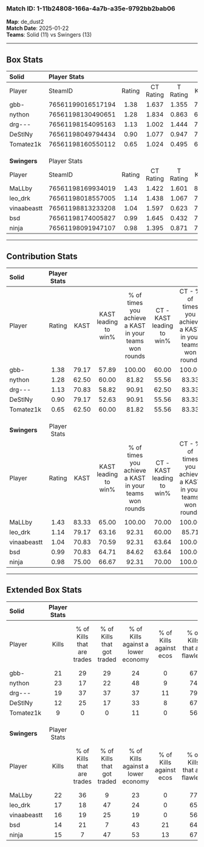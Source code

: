 ### Match ID: 1-11b24808-166a-4a7b-a35e-9792bb2bab06  
**Map**: de_dust2  
**Match Date**: 2025-01-22  
**Teams**: Solid (11) vs Swingers (13)  

---  

## Box Stats  

| **Solid**    | Player Stats      |        |           |          |       |      |       |         |        |      |     |
| :- | :- | :-: | :-: | :-: | :-: | :-: | :-: | :-: | :-: | :-: | :-: |
| Player       | SteamID           | Rating | CT Rating | T Rating | KAST  | ADR  | Kills | Assists | Deaths | K/D  | HS% |
| gbb-         | 76561199016517194 |  1.38  |   1.637   |  1.355   | 79.17 | 82.8 |  21   |    8    |   14   | 1.50 | 57  |
| nython       | 76561198130490651 |  1.28  |   1.834   |  0.863   | 62.50 | 94.0 |  23   |    3    |   17   | 1.35 | 47  |
| drg---       | 76561198154095163 |  1.13  |   1.002   |  1.444   | 70.83 | 78.3 |  19   |    5    |   18   | 1.06 | 78  |
| DeStlNy      | 76561198049794434 |  0.90  |   1.077   |  0.947   | 79.17 | 61.3 |  12   |    8    |   18   | 0.67 | 25  |
| Tomatez1k    | 76561198160550112 |  0.65  |   1.024   |  0.495   | 62.50 | 52.4 |   9   |    4    |   17   | 0.53 | 22  |
|              |                   |        |           |          |       |      |       |         |        |      |     |
|              |                   |        |           |          |       |      |       |         |        |      |     |
|              |                   |        |           |          |       |      |       |         |        |      |     |
| **Swingers** | Player Stats      |        |           |          |       |      |       |         |        |      |     |
| Player       | SteamID           | Rating | CT Rating | T Rating | KAST  | ADR  | Kills | Assists | Deaths | K/D  | HS% |
| MaLLby       | 76561198169934019 |  1.43  |   1.422   |  1.601   | 83.33 | 86.3 |  22   |    5    |   15   | 1.47 | 54  |
| leo_drk      | 76561198018557005 |  1.14  |   1.438   |  1.067   | 79.17 | 64.1 |  17   |    9    |   16   | 1.06 | 70  |
| vinaabeastt  | 76561198813233208 |  1.04  |   1.597   |  0.623   | 70.83 | 76.6 |  16   |    5    |   17   | 0.94 | 62  |
| bsd          | 76561198174005827 |  0.99  |   1.645   |  0.432   | 70.83 | 71.7 |  14   |    9    |   16   | 0.88 | 35  |
| ninja        | 76561198091947107 |  0.98  |   1.395   |  0.871   | 75.00 | 73.4 |  15   |    9    |   20   | 0.75 | 40  |
---  

## Contribution Stats  

| **Solid**    | Player Stats |       |                      |                                                        |                           |                                                             |                          |                                                            |
| :- | :-: | :-: | :-: | :-: | :-: | :-: | :-: | :-: |
| Player       |    Rating    | KAST  | KAST leading to win% | % of times you achieve a KAST in your teams won rounds | CT - KAST leading to win% | CT - % of times you achieve a KAST in your teams won rounds | T - KAST leading to win% | T - % of times you achieve a KAST in your teams won rounds |
| gbb-         |     1.38     | 79.17 |        57.89         |                         100.00                         |           60.00           |                           100.00                            |          55.56           |                           100.00                           |
| nython       |     1.28     | 62.50 |        60.00         |                         81.82                          |           55.56           |                            83.33                            |          66.67           |                           80.00                            |
| drg---       |     1.13     | 70.83 |        58.82         |                         90.91                          |           62.50           |                            83.33                            |          55.56           |                           100.00                           |
| DeStlNy      |     0.90     | 79.17 |        52.63         |                         90.91                          |           55.56           |                            83.33                            |          50.00           |                           100.00                           |
| Tomatez1k    |     0.65     | 62.50 |        60.00         |                         81.82                          |           55.56           |                            83.33                            |          66.67           |                           80.00                            |
|              |              |       |                      |                                                        |                           |                                                             |                          |                                                            |
|              |              |       |                      |                                                        |                           |                                                             |                          |                                                            |
|              |              |       |                      |                                                        |                           |                                                             |                          |                                                            |
| **Swingers** | Player Stats |       |                      |                                                        |                           |                                                             |                          |                                                            |
| Player       |    Rating    | KAST  | KAST leading to win% | % of times you achieve a KAST in your teams won rounds | CT - KAST leading to win% | CT - % of times you achieve a KAST in your teams won rounds | T - KAST leading to win% | T - % of times you achieve a KAST in your teams won rounds |
| MaLLby       |     1.43     | 83.33 |        65.00         |                         100.00                         |           70.00           |                           100.00                            |          60.00           |                           100.00                           |
| leo_drk      |     1.14     | 79.17 |        63.16         |                         92.31                          |           60.00           |                            85.71                            |          66.67           |                           100.00                           |
| vinaabeastt  |     1.04     | 70.83 |        70.59         |                         92.31                          |           63.64           |                           100.00                            |          83.33           |                           83.33                            |
| bsd          |     0.99     | 70.83 |        64.71         |                         84.62                          |           63.64           |                           100.00                            |          66.67           |                           66.67                            |
| ninja        |     0.98     | 75.00 |        66.67         |                         92.31                          |           70.00           |                           100.00                            |          62.50           |                           83.33                            |
---  

## Extended Box Stats  

| **Solid**    | Player Stats |                            |                            |                                    |                         |                              |                                 |        |                             |                                     |                          |                               |                            |
| :- | :-: | :-: | :-: | :-: | :-: | :-: | :-: | :-: | :-: | :-: | :-: | :-: | :-: |
| Player       |    Kills     | % of Kills that are trades | % of Kills that got traded | % of Kills against a lower economy | % of Kills against ecos | % of Kills that are flawless | % of Kills that are close duels | Deaths | % of Deaths that get traded | % of Deaths against a lower economy | % of Deaths against ecos | % of Deaths that are flawless | % of Deaths that are close |
| gbb-         |      21      |             29             |             29             |                 24                 |            0            |              67              |                5                |   14   |             36              |                 21                  |            0             |              64               |             7              |
| nython       |      23      |             17             |             22             |                 48                 |            9            |              74              |                0                |   17   |             18              |                 18                  |            6             |              71               |             0              |
| drg---       |      19      |             37             |             37             |                 37                 |           11            |              79              |                5                |   18   |             22              |                 22                  |            6             |              61               |             0              |
| DeStlNy      |      12      |             25             |             17             |                 33                 |            8            |              67              |                0                |   18   |             28              |                 22                  |            0             |              61               |             6              |
| Tomatez1k    |      9       |             0              |             0              |                 11                 |            0            |              56              |               11                |   17   |             29              |                 12                  |            0             |              76               |             12             |
|              |              |                            |                            |                                    |                         |                              |                                 |        |                             |                                     |                          |                               |                            |
|              |              |                            |                            |                                    |                         |                              |                                 |        |                             |                                     |                          |                               |                            |
|              |              |                            |                            |                                    |                         |                              |                                 |        |                             |                                     |                          |                               |                            |
| **Swingers** | Player Stats |                            |                            |                                    |                         |                              |                                 |        |                             |                                     |                          |                               |                            |
| Player       |    Kills     | % of Kills that are trades | % of Kills that got traded | % of Kills against a lower economy | % of Kills against ecos | % of Kills that are flawless | % of Kills that are close duels | Deaths | % of Deaths that get traded | % of Deaths against a lower economy | % of Deaths against ecos | % of Deaths that are flawless | % of Deaths that are close |
| MaLLby       |      22      |             36             |             9              |                 23                 |            0            |              77              |                9                |   15   |             20              |                 13                  |            0             |              87               |             0              |
| leo_drk      |      17      |             18             |             47             |                 24                 |            0            |              65              |                0                |   16   |             31              |                  6                  |            0             |              81               |             6              |
| vinaabeastt  |      16      |             19             |             25             |                 19                 |            0            |              56              |               13                |   17   |             18              |                 12                  |            0             |              53               |             6              |
| bsd          |      14      |             21             |             7              |                 43                 |           21            |              64              |                0                |   16   |             13              |                 13                  |            0             |              69               |             0              |
| ninja        |      15      |             7              |             47             |                 53                 |           13            |              67              |                0                |   20   |             35              |                 20                  |            5             |              65               |             5              |
